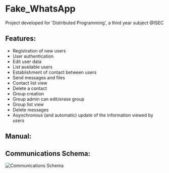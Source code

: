 # Fake_WhatsApp

Project developed for 'Distributed Programming', a third year subject @ISEC

## Features:

* Registration of new users
* User authentication
* Edit user data
* List available users
* Establishment of contact between users
* Send messages and files
* Contact list view
* Delete a contact
* Group creation
* Group admin can edit/erase group
* Group list view
* Delete messages
* Asynchronous (and automatic) update of the information viewed by users


## Manual:



## Communications Schema:

![Communications Schema](https://i.imgur.com/cAmQVIQ.png)
